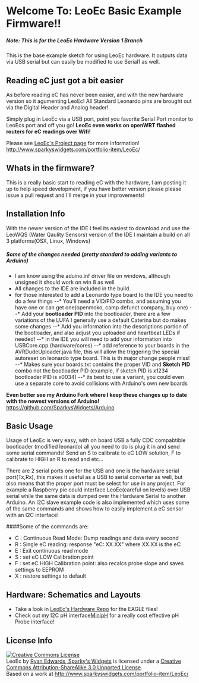 Welcome To: LeoEc Basic Example Firmware!!
================================

##### Note: This is for the LeoEc Hardware Version 1 Branch

This is the base example sketch for using LeoEc hardware.
It outputs data via USB serial but can easily be modified to use Serial1 as well.

Reading eC just got a bit easier
-------------------------

As before reading eC has never been easier, and with the new hardware version so it agumenting LeoEc!
All Standard Leonardo pins are brought out via the Digital Header and Analog header!

Simply plug in LeoEc via a USB port, point you favorite Serial Port monitor to LeoEcs port and off you go! 
**LeoEc even works on openWRT flashed routers for eC readings over Wifi!**

Please see [LeoEc's Project page](http://www.sparkyswidgets.com/portfolio-item/LeoEc/) for more information!
<http://www.sparkyswidgets.com/portfolio-item/LeoEc/>

Whats in the firmware?
-------------------------

This is a really basic start to reading eC with the hardware, I am posting it up to help speed development, if you have better version please please issue a pull request and I'll merge in your improvements!

Installation Info
-------------------------

With the newer version of the IDE I feel its easiest to download and use the LeoWQS (Water Qaulity Sensors) version of the IDE I maintain a build on all 3 platforms(OSX, Linux, Windows)
##### Some of the changes needed (pretty standard to adding variants to Arduino) 
- I am know using the aduino.inf driver file on windows, although unsigned it should work on win 8 as well
- All changes to the IDE are included in the build.
- for those interested to add a Leonardo type board to the IDE you need to do a few things
--* You'll need a VID/PID combo, and assuming you have one or can get one(openmoko, camp defunct company, buy one)
--* Add your **bootloader PID** into the bootloader, there are a few variations of the LUFA I generally use a default Caterina but do makes some changes
--* Add you information into the descriptions portion of the bootloader, and also adjust you uploaded and heartbeat LEDs if needed!
--* in the IDE you will need to add your information into USBCore.cpp (hardware/cores)
--* add reference to your boards in the AVRDudeUploader.java file, this will allow the triggering the special autoreset on leonardo type board. This is th major change people miss!
--* Makes sure your boards.txt contains the proper VID and **Sketch PID** combo not the bootloader PID (example, if sketch PID is x1234 bootloader PID is x0034)
--* its best to use a variant, you could even use a separate core to avoid collisions with Arduino's own new boards

**Even better see my Arduino Fork where I keep these changes up to date with the newest versions of Arduino!**
<https://github.com/SparkysWidgets/Arduino>

Basic Usage
-------------------------

Usage of LeoEc is very easy, with on board USB a fully CDC compabtible bootloader (modified leonardo) all you need to do is plug it in and send some serial commands! Send an S to calibrate to eC LOW solution, F to calibrate to HIGH an R to read and etc...

There are 2 serial ports one for the USB and one is the hardware serial port(Tx,Rx), this makes it useful as a USB to serial converter as well, but also means that the proper port must be select for use in any project. For example a Raspberry pie could interface LeoEc(careful on levels) over USB serial while the same data is dumped over the Hardware Serial to another Arduino. An I2C slave example code is also implemented which uses some of the same commands and shows how to easily implement a eC sensor with an I2C interface!

####Some of the commands are:
- C : Continuous Read Mode: Dump readings and data every second
- R : Single eC reading: response "eC: XX.XX" where XX.XX is the eC
- E : Exit continuous read mode
- S : set eC LOW Calibration point
- F : set eC HIGH Calibration point: also recalcs probe slope and saves settings to EEPROM
- X : restore settings to default

Hardware: Schematics and Layouts
-------------------------

- Take a look in [LeoEc's Hardware Repo](https://github.com/SparkysWidgets/LeoEcHW) for the EAGLE files!
- Check out my I2C pH interface[MinipH](http://www.sparkyswidgets.com/portfolio-item/miniph-i2c-ph-interface/) for a really cost effective pH Probe interface!


License Info
-------------------------

<a rel="license" href="http://creativecommons.org/licenses/by-sa/3.0/deed.en_US"><img alt="Creative Commons License" style="border-width: 0px;" src="http://i.creativecommons.org/l/by-sa/3.0/88x31.png" /></a><br />
<span xmlns:dct="http://purl.org/dc/terms/" property="dct:title">LeoEc</span> by <a xmlns:cc="http://creativecommons.org/ns#" href="www.sparkyswidgets.com" property="cc:attributionName" rel="cc:attributionURL">Ryan Edwards, Sparky's Widgets</a> is licensed under a <a rel="license" href="http://creativecommons.org/licenses/by-sa/3.0/deed.en_US">Creative Commons Attribution-ShareAlike 3.0 Unported License</a>.<br />
Based on a work at <a xmlns:dct="http://purl.org/dc/terms/" href="/portfolio-item/LeoEc/" rel="dct:source">http://www.sparkyswidgets.com/portfolio-item/LeoEc/</a>